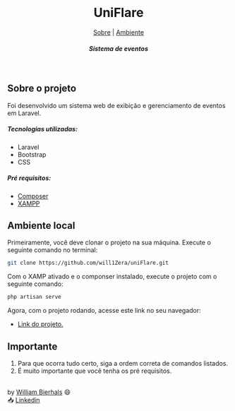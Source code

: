 <div align="center">
    <br>
    <h1 align="center">UniFlare</h1>
    <p align="center">
        <a href="#sobre-o-desafio">Sobre</a> | 
	<a href="#ambiente-local">Ambiente</a>
    </p>
    <p align="center"> 
        <i><h5>Sistema de eventos</a></h5></i
    </p>
</div>
<br>

## Sobre o projeto
Foi desenvolvido um sistema web de exibição e gerenciamento de eventos em Laravel. 


##### Tecnologias utilizadas:
- Laravel
- Bootstrap
- CSS

##### Pré requisitos:
- <a href="https://getcomposer.org/download/">Composer</a>
- <a href="https://www.apachefriends.org/download.html">XAMPP</a>

## Ambiente local
Primeiramente, você deve clonar o projeto na sua máquina. Execute o seguinte comando no terminal:

```sh
git clone https://github.com/will1Zera/uniFlare.git
```

Com o XAMP ativado e o componser instalado, execute o projeto com o seguinte comando:

```sh
php artisan serve
```

Agora, com o projeto rodando, acesse este link no seu navegador:

- [Link do projeto.](http://127.0.0.1:8000/)

## Importante
1. Para que ocorra tudo certo, siga a ordem correta de comandos listados.
2. É muito importante que você tenha os pré requisitos.

<br>
by <a href="https://github.com/will1Zera">William Bierhals</a> 😄 <br>
📥 <a href="https://www.linkedin.com/in/williambierhals/">Linkedin</a>
